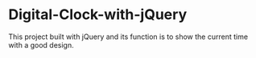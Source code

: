 # Digital-Clock-with-jQuery
This project built with jQuery and its function is to show the current time with a good design.
